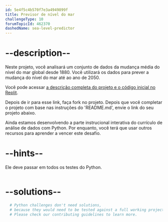 ```yaml
---
id: 5e4f5c4b570f7e3a4949899f
title: Previsor de nível do mar
challengeType: 10
forumTopicId: 462370
dashedName: sea-level-predictor
---
```


# --description--

Neste projeto, você analisará um conjunto de dados da mudança média do nível do mar global desde 1880. Você utilizará os dados para prever a mudança do nível do mar até ao ano de 2050.

Você pode acessar [a descrição completa do projeto e o código inicial no Replit](https://replit.com/github/freeCodeCamp/boilerplate-sea-level-predictor).

Depois de ir para esse link, faça fork no projeto. Depois que você completar o projeto com base nas instruções do 'README.md', envie o link do seu projeto abaixo.

Ainda estamos desenvolvendo a parte instrucional interativa do currículo de análise de dados com Python. Por enquanto, você terá que usar outros recursos para aprender a vencer este desafio.

# --hints--

Ele deve passar em todos os testes do Python.

```js

```

# --solutions--

```py
  # Python challenges don't need solutions,
  # because they would need to be tested against a full working project.
  # Please check our contributing guidelines to learn more.
```
